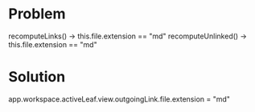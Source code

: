 # Problem
recomputeLinks() -> this.file.extension == "md"
recomputeUnlinked() -> this.file.extension == "md"

# Solution
app.workspace.activeLeaf.view.outgoingLink.file.extension = "md"